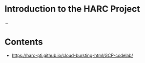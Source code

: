 
# Introduction to the HARC Project

...

# Contents
-  https://harc-pti.github.io/cloud-bursting-html/GCP-codelab/
